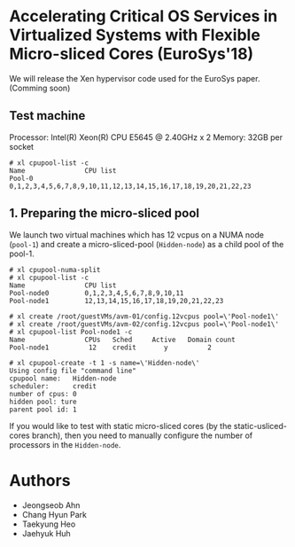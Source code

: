  # Accelerating Critical OS Services in Virtualized Systems with Flexible Micro-sliced Cores (EuroSys'18)

 We will release the Xen hypervisor code used for the EuroSys paper. (Comming soon)

## Test machine
Processor: Intel(R) Xeon(R) CPU E5645  @ 2.40GHz x 2
Memory: 32GB per socket

~~~
# xl cpupool-list -c
Name               CPU list
Pool-0             0,1,2,3,4,5,6,7,8,9,10,11,12,13,14,15,16,17,18,19,20,21,22,23
~~~

## 1. Preparing the micro-sliced pool

We launch two virtual machines which has 12 vcpus on a NUMA node (`pool-1`) and create a micro-sliced-pool (`Hidden-node`) as a child pool of the pool-1.

~~~
# xl cpupool-numa-split
# xl cpupool-list -c
Name               CPU list
Pool-node0         0,1,2,3,4,5,6,7,8,9,10,11
Pool-node1         12,13,14,15,16,17,18,19,20,21,22,23

# xl create /root/guestVMs/avm-01/config.12vcpus pool=\'Pool-node1\'
# xl create /root/guestVMs/avm-02/config.12vcpus pool=\'Pool-node1\'
# xl cpupool-list Pool-node1 -c
Name               CPUs   Sched     Active   Domain count
Pool-node1          12    credit       y          2

# xl cpupool-create -t 1 -s name=\'Hidden-node\'
Using config file "command line"
cpupool name:   Hidden-node
scheduler:      credit
number of cpus: 0
hidden pool: ture
parent pool id: 1
~~~

If you would like to test with static micro-sliced cores (by the static-usliced-cores branch), then you need to manually configure the number of processors in the `Hidden-node`.  

 # Authors
 * Jeongseob Ahn
 * Chang Hyun Park
 * Taekyung Heo
 * Jaehyuk Huh
